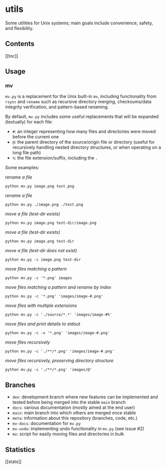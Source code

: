 # utils

Some utilities for Unix systems; main goals include convenience, safety, and
flexibility.

## Contents

[[toc]]

## Usage

### mv

`mv.py` is a replacement for the Unix built-in `mv`, including functionality
from `rsync` and `rename` such as recursive directory merging, checksums/data
integrity verification, and pattern-based renaming.

By default, `mv.py` includes some useful replacements that will be expanded
(textually) for each file:

- `#`: an integer representing how many files and directories were moved before the current one
- `@`: the parent directory of the source/origin file or directory (useful for recursively handling nested directory structures, or when operating on a long file path)
- `%`: the file extension/suffix, including the `.`

Some examples:

*rename a file*
```
python mv.py image.png test.png
```

*rename a file*
```
python mv.py ./image.png ./test.png
```

*move a file (test-dir exists)*
```
python mv.py image.png test-dir/image.png
```

*move a file (test-dir exists)*
```
python mv.py image.png test-dir
```

*move a file (test-dir does not exist)*
```
python mv.py -c image.png test-dir
```

*move files matching a pattern*
```
python mv.py -c '*.png' images
```

*move files matching a pattern and rename by index*
```
python mv.py -c '*.png' 'images/image-#.png'
```

*move files with multiple extensions*
```
python mv.py -c './source/*.*' 'images/image-#%'
```

*move files and print details to stdout*
```
python mv.py -c -v '*.png' 'images/image-#.png'
```

*move files recursively*
```
python mv.py -c './**/*.png' 'images/image-#.png'
```

*move files recursively, preserving directory structure*
```
python mv.py -c './**/*.png' 'images/@'
```

## Branches

- `dev`: development branch where new features can be implemented and tested before being merged into the stable `main` branch
- `docs`: various documentation (mostly aimed at the end user)
- `main`: main branch into which others are merged once stable
- `meta`: information about this repository (branches, code, etc.)
- `mv-docs`: documentation for `mv.py`
- `mv-undo`: implementing undo functionality in `mv.py` (see issue #2)
- `mv`: script for easily moving files and directories in bulk

## Statistics

[[stats]]
